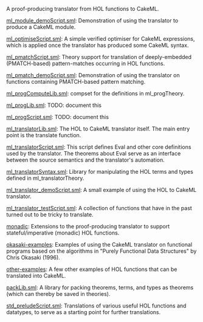 A proof-producing translator from HOL functions to CakeML.

[ml_module_demoScript.sml](ml_module_demoScript.sml):
Demonstration of using the translator to produce a CakeML module.

[ml_optimiseScript.sml](ml_optimiseScript.sml):
A simple verified optimiser for CakeML expressions, which is applied once the
translator has produced some CakeML syntax.

[ml_pmatchScript.sml](ml_pmatchScript.sml):
Theory support for translation of deeply-embedded (PMATCH-based)
pattern-matches occurring in HOL functions.

[ml_pmatch_demoScript.sml](ml_pmatch_demoScript.sml):
Demonstration of using the translator on functions containing PMATCH-based
pattern matching.

[ml_progComputeLib.sml](ml_progComputeLib.sml):
compset for the definitions in ml_progTheory.

[ml_progLib.sml](ml_progLib.sml):
TODO: document this

[ml_progScript.sml](ml_progScript.sml):
TODO: document this

[ml_translatorLib.sml](ml_translatorLib.sml):
The HOL to CakeML translator itself.
The main entry point is the translate function.

[ml_translatorScript.sml](ml_translatorScript.sml):
This script defines Eval and other core definitions used by the
translator. The theorems about Eval serve as an interface between
the source semantics and the translator's automation.

[ml_translatorSyntax.sml](ml_translatorSyntax.sml):
Library for manipulating the HOL terms and types defined in
ml_translatorTheory.

[ml_translator_demoScript.sml](ml_translator_demoScript.sml):
A small example of using the HOL to CakeML translator.

[ml_translator_testScript.sml](ml_translator_testScript.sml):
A collection of functions that have in the past turned out to be tricky to
translate.

[monadic](monadic):
Extensions to the proof-producing translator to support
stateful/imperative (monadic) HOL functions.

[okasaki-examples](okasaki-examples):
Examples of using the CakeML translator on functional programs based on the
algorithms in "Purely Functional Data Structures" by Chris Okasaki (1996).

[other-examples](other-examples):
A few other examples of HOL functions that can be translated into CakeML.

[packLib.sml](packLib.sml):
A library for packing theorems, terms, and types as theorems (which can
thereby be saved in theories).

[std_preludeScript.sml](std_preludeScript.sml):
Translations of various useful HOL functions and datatypes, to serve as a
starting point for further translations.
